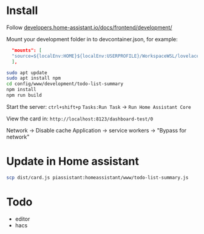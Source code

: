# Install

Follow [developers.home-assistant.io/docs/frontend/development/](https://developers.home-assistant.io/docs/frontend/development/)

Mount your development folder in to devcontainer.json, for example:
```json
  "mounts": [
  "source=${localEnv:HOME}${localEnv:USERPROFILE}/WorkspaceWSL/lovelace-cards/,target=/workspaces/core/config/www/development,type=bind,consistency=cached"
  ],
```

```bash
sudo apt update
sudo apt install npm
cd config/www/development/todo-list-summary
npm install
npm run build
```

Start the server:
`ctrl+shift+p`
`Tasks:Run Task` -> `Run Home Assistant Core`

View the card in:
`http://localhost:8123/dashboard-test/0`

Network -> Disable cache
Application -> service workers -> "Bypass for network"

# Update in Home assistant

```bash
scp dist/card.js piassistant:homeassistant/www/todo-list-summary.js
```

# Todo
- editor
- hacs
